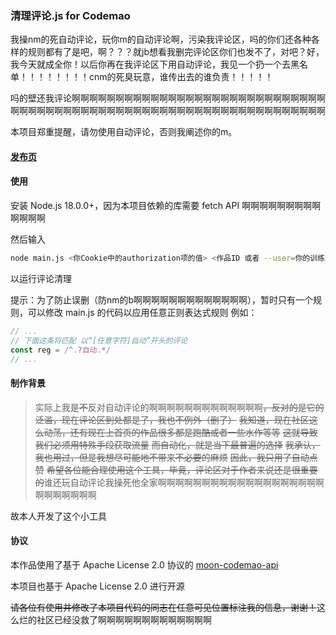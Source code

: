 ### 清理评论.js for Codemao

我操nm的死自动评论，玩你m的自动评论啊，污染我评论区，吗的你们还各种各样的规则都有了是吧，啊？？？就jb想看我删完评论区你们也发不了，对吧？好，我今天就成全你！以后你再在我评论区下用自动评论，我见一个扔一个去黑名单！！！！！！！！cnm的死臭玩意，谁传出去的谁负责！！！！！

吗的壁还我评论啊啊啊啊啊啊啊啊啊啊啊啊啊啊啊啊啊啊啊啊啊啊啊啊啊啊啊啊啊啊啊啊啊啊啊啊啊啊啊啊啊啊啊啊啊啊啊啊啊啊啊啊啊啊啊啊啊啊啊啊啊啊啊啊啊

本项目郑重提醒，请勿使用自动评论，否则我阐述你的m。

#### [发布页](https://shequ.codemao.cn/work/231786149)

#### 使用

安装 Node.js 18.0.0+，因为本项目依赖的库需要 fetch API 啊啊啊啊啊啊啊啊啊啊啊啊啊

然后输入
```bash
node main.js <你Cookie中的authorization项的值> <作品ID 或者 --user=你的训练师编号>
```
以运行评论清理

提示：为了防止误删（防nm的b啊啊啊啊啊啊啊啊啊啊啊啊啊），暂时只有一个规则，可以修改 main.js 的代码以应用任意正则表达式规则
例如：
```JavaScript
// ...
// 下面这条将匹配 以“[任意字符]自动”开头的评论
const reg = /^.?自动.*/
// ...
```

#### 制作背景

> 实际上我是~~不~~反对自动评论的啊啊啊啊啊啊啊啊啊啊啊啊啊~~，反对的是它的泛滥，现在评论区到处都是了，我也不例外（删了）~~
> ~~我知道，现在社区这么动荡，还有现在上首页的作品很多都是跑酷或者一些水作等等~~
> ~~这就导致我们必须用特殊手段获取流量~~
> ~~而自动化，就是当下最普遍的选择~~
> ~~我承认，我也用过，但是我想尽可能地不带来不必要的麻烦~~
> ~~因此，我只用了自动点赞~~
> ~~希望各位能合理使用这个工具，毕竟，评论区对于作者来说还是很重要的~~谁还玩自动评论我操死他全家啊啊啊啊啊啊啊啊啊啊啊啊啊啊啊啊啊啊啊啊啊啊啊啊啊啊

故本人开发了这个小工具

#### 协议

本作品使用了基于 Apache License 2.0 协议的 [moon-codemao-api](https://github.com/MoonLeeeaf/moon-codemao-api/)

本项目也基于 Apache License 2.0 进行开源

~~请各位有使用并修改了本项目代码的同志在任意可见位置标注我的信息，谢谢！~~这么烂的社区已经没救了啊啊啊啊啊啊啊啊啊啊啊啊啊
